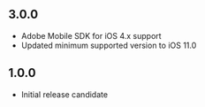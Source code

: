 ## 3.0.0

* Adobe Mobile SDK for iOS 4.x support
* Updated minimum supported version to iOS 11.0

## 1.0.0

* Initial release candidate
